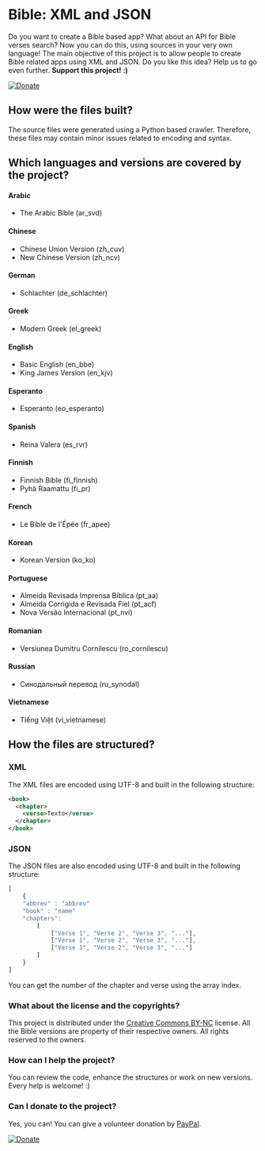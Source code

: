 # Bible: XML and JSON
Do you want to create a Bible based app? What about an API for Bible verses search? Now you can do this, using sources in your very own language! The main objective of this project is to allow people to create Bible related apps using XML and JSON. Do you like this idea? Help us to go even further. **Support this project! :)**

[![Donate](https://www.paypalobjects.com/en_US/i/btn/btn_donateCC_LG.gif)](https://www.paypal.com/cgi-bin/webscr?cmd=_donations&business=A9FM66AQT672L&lc=US&item_name=Bible%20Sources&currency_code=USD&bn=PP%2dDonationsBF%3abtn_donateCC_LG%2egif%3aNonHosted)

## How were the files built?
The source files were generated using a Python based crawler. Therefore, these files may contain minor issues related to encoding and syntax.

## Which languages and versions are covered by the project?
#### Arabic
* The Arabic Bible (ar_svd) 

#### Chinese
* Chinese Union Version (zh_cuv)
* New Chinese Version (zh_ncv) 

#### German
* Schlachter (de_schlachter)

#### Greek
* Modern Greek (el_greek)

#### English
* Basic English (en_bbe)
* King James Version (en_kjv) 

#### Esperanto
* Esperanto (eo_esperanto)

#### Spanish
* Reina Valera (es_rvr)

#### Finnish
* Finnish Bible (fi_finnish)
* Pyhä Raamattu (fi_pr)

#### French
* Le Bible de I'Épée (fr_apee)

#### Korean
* Korean Version (ko_ko)

#### Portuguese
* Almeida Revisada Imprensa Bíblica (pt_aa) 
* Almeida Corrigida e Revisada Fiel (pt_acf) 
* Nova Versão Internacional (pt_nvi) 

#### Romanian
* Versiunea Dumitru Cornilescu (ro_cornilescu)

#### Russian
* Синодальный перевод (ru_synodal)

#### Vietnamese
* Tiếng Việt (vi_vietnamese)

## How the files are structured?
### XML
The XML files are encoded using UTF-8 and built in the following structure:
```xml
<book>
  <chapter>
    <verse>Texto</verse>
  </chapter>
</book>
```

### JSON
The JSON files are also encoded using UTF-8 and built in the following structure:
```javascript
[
	{
	"abbrev" : "abbrev"
	"book" : "name"
	"chapters": 
		[
			["Verse 1", "Verse 2", "Verse 3", "..."],
			["Verse 1", "Verse 2", "Verse 3", "..."],
			["Verse 1", "Verse 2", "Verse 3", "..."]
		]
	}
]
```
You can get the number of the chapter and verse using the array index.

### What about the license and the copyrights?
This project is distributed under the [Creative Commons BY-NC](https://creativecommons.org/licenses/by-nc/2.0/br/) license. All the Bible versions are property of their respective owners. All rights reserved to the owners.

### How can I help the project?
You can review the code, enhance the structures or work on new versions. Every help is welcome! :)

### Can I donate to the project?
Yes, you can! You can give a volunteer donation by [PayPal](https://www.paypal.com/cgi-bin/webscr?cmd=_donations&business=A9FM66AQT672L&lc=US&item_name=Bible%20Sources&currency_code=USD&bn=PP%2dDonationsBF%3abtn_donateCC_LG%2egif%3aNonHosted).

[![Donate](https://www.paypalobjects.com/en_US/i/btn/btn_donateCC_LG.gif)](https://www.paypal.com/cgi-bin/webscr?cmd=_donations&business=A9FM66AQT672L&lc=US&item_name=Bible%20Sources&currency_code=USD&bn=PP%2dDonationsBF%3abtn_donateCC_LG%2egif%3aNonHosted)
